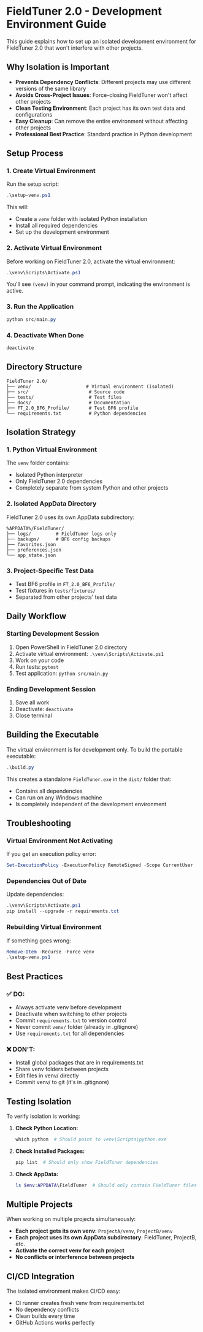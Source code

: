 # FieldTuner 2.0 - Development Environment Guide

This guide explains how to set up an isolated development environment for FieldTuner 2.0 that won't interfere with other projects.

## Why Isolation is Important

- **Prevents Dependency Conflicts**: Different projects may use different versions of the same library
- **Avoids Cross-Project Issues**: Force-closing FieldTuner won't affect other projects
- **Clean Testing Environment**: Each project has its own test data and configurations
- **Easy Cleanup**: Can remove the entire environment without affecting other projects
- **Professional Best Practice**: Standard practice in Python development

## Setup Process

### 1. Create Virtual Environment

Run the setup script:

```powershell
.\setup-venv.ps1
```

This will:
- Create a `venv` folder with isolated Python installation
- Install all required dependencies
- Set up the development environment

### 2. Activate Virtual Environment

Before working on FieldTuner 2.0, activate the virtual environment:

```powershell
.\venv\Scripts\Activate.ps1
```

You'll see `(venv)` in your command prompt, indicating the environment is active.

### 3. Run the Application

```powershell
python src/main.py
```

### 4. Deactivate When Done

```powershell
deactivate
```

## Directory Structure

```
FieldTuner 2.0/
├── venv/                    # Virtual environment (isolated)
├── src/                      # Source code
├── tests/                    # Test files
├── docs/                     # Documentation
├── FT_2.0_BF6_Profile/       # Test BF6 profile
└── requirements.txt          # Python dependencies
```

## Isolation Strategy

### 1. Python Virtual Environment

The `venv` folder contains:
- Isolated Python interpreter
- Only FieldTuner 2.0 dependencies
- Completely separate from system Python and other projects

### 2. Isolated AppData Directory

FieldTuner 2.0 uses its own AppData subdirectory:
```
%APPDATA%/FieldTuner/
├── logs/         # FieldTuner logs only
├── backups/      # BF6 config backups
├── favorites.json
├── preferences.json
└── app_state.json
```

### 3. Project-Specific Test Data

- Test BF6 profile in `FT_2.0_BF6_Profile/`
- Test fixtures in `tests/fixtures/`
- Separated from other projects' test data

## Daily Workflow

### Starting Development Session

1. Open PowerShell in FieldTuner 2.0 directory
2. Activate virtual environment: `.\venv\Scripts\Activate.ps1`
3. Work on your code
4. Run tests: `pytest`
5. Test application: `python src/main.py`

### Ending Development Session

1. Save all work
2. Deactivate: `deactivate`
3. Close terminal

## Building the Executable

The virtual environment is for development only. To build the portable executable:

```powershell
.\build.py
```

This creates a standalone `FieldTuner.exe` in the `dist/` folder that:
- Contains all dependencies
- Can run on any Windows machine
- Is completely independent of the development environment

## Troubleshooting

### Virtual Environment Not Activating

If you get an execution policy error:
```powershell
Set-ExecutionPolicy -ExecutionPolicy RemoteSigned -Scope CurrentUser
```

### Dependencies Out of Date

Update dependencies:
```powershell
.\venv\Scripts\Activate.ps1
pip install --upgrade -r requirements.txt
```

### Rebuilding Virtual Environment

If something goes wrong:
```powershell
Remove-Item -Recurse -Force venv
.\setup-venv.ps1
```

## Best Practices

### ✅ DO:
- Always activate venv before development
- Deactivate when switching to other projects
- Commit `requirements.txt` to version control
- Never commit `venv/` folder (already in .gitignore)
- Use `requirements.txt` for all dependencies

### ❌ DON'T:
- Install global packages that are in requirements.txt
- Share venv folders between projects
- Edit files in venv/ directly
- Commit venv/ to git (it's in .gitignore)

## Testing Isolation

To verify isolation is working:

1. **Check Python Location:**
   ```powershell
   which python  # Should point to venv\Scripts\python.exe
   ```

2. **Check Installed Packages:**
   ```powershell
   pip list  # Should only show FieldTuner dependencies
   ```

3. **Check AppData:**
   ```powershell
   ls $env:APPDATA\FieldTuner  # Should only contain FieldTuner files
   ```

## Multiple Projects

When working on multiple projects simultaneously:

- **Each project gets its own venv**: `ProjectA/venv`, `ProjectB/venv`
- **Each project uses its own AppData subdirectory**: FieldTuner, ProjectB, etc.
- **Activate the correct venv for each project**
- **No conflicts or interference between projects**

## CI/CD Integration

The isolated environment makes CI/CD easy:
- CI runner creates fresh venv from requirements.txt
- No dependency conflicts
- Clean builds every time
- GitHub Actions works perfectly

